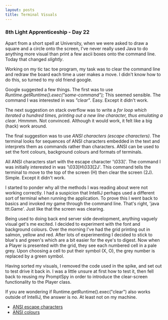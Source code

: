 ```yaml
---
layout: posts
title: Terminal Visuals
---
```

### 8th Light Apprenticeship - Day 22

Apart from a short spell at University, when we were asked to draw a square and a circle onto the screen, I've never really used Java to do anything more visual than print a few ascii boxes onto the command line. Today that changed _slightly_. 

<!--break-->

Working on my tic tac toe program, my task was to clear the command line and redraw the board each time a user makes a move. I didn't know how to do this, so turned to my old friend google.

Google suggested a few things. The first was to use _Runtime.getRuntime().exec("some-command");_ This seemed sensible. The command I was interested in was _"clear"_. Easy. Except it didn't work.

The next suggestion on stack overflow was to write a _for loop which iterated a hundred times, printing out a new line character, thus emulating a clear_. Hmmmm. Not convinced. Although it would work, it felt like a big (hack) work around.

The final suggestion was to use _ANSI characters (escape characters)_. The terminal looks for sequences of ANSI characters embedded in the text and interprets them as commands rather than characters. ANSI can be used to set the font colours, background colours and formats of terminals. 

All ANSI characters start with the escape character '\033['. The command I was initially interested in was '\033[H\033[2J'. This command tells the terminal to move to the top of the screen (H) then clear the screen (2J). Simple. Except it didn't work. 

I started to ponder why all the methods I was reading about were not working correctly. I had a suspicion that IntelliJ perhaps used a different sort of terminal when running the application. To prove this I went back to basics and invoked my game through the command line. That's right, 'java ttt.Game'. Just like that the screen was clearing. 

Being used to doing back end server side development, anything vaguely visual get's me excited. I decided to experiment with the font and background colours. Over the morning I've had the grid printing out in salmon, yellow and red. After lots of experimenting I decided to stick to blue's and green's which are a bit easier for the eye's to digest. Now when a Player is presented with the grid, they see each numbered cell in a pale grey. Upon choosing a cell to put their symbol (X, O), the grey number is replaced by a green symbol. 

Having sorted my visuals, I removed the code used in the spike, and set out to test drive it back in. I was a little unsure at first how to test it, then fell back to reusing my PromptSpy in order to introduce the clear-screen functionality to the Player class. 

If you are wondering if Runtime.getRuntime().exec("clear") also works outside of IntelliJ, the answer is no. At least not on my machine. 

- [ANSI escape characters](https://en.wikipedia.org/wiki/ANSI_escape_code)
- [ANSI colours](http://bitmote.com/index.php?post/2012/11/19/Using-ANSI-Color-Codes-to-Colorize-Your-Bash-Prompt-on-Linux)
